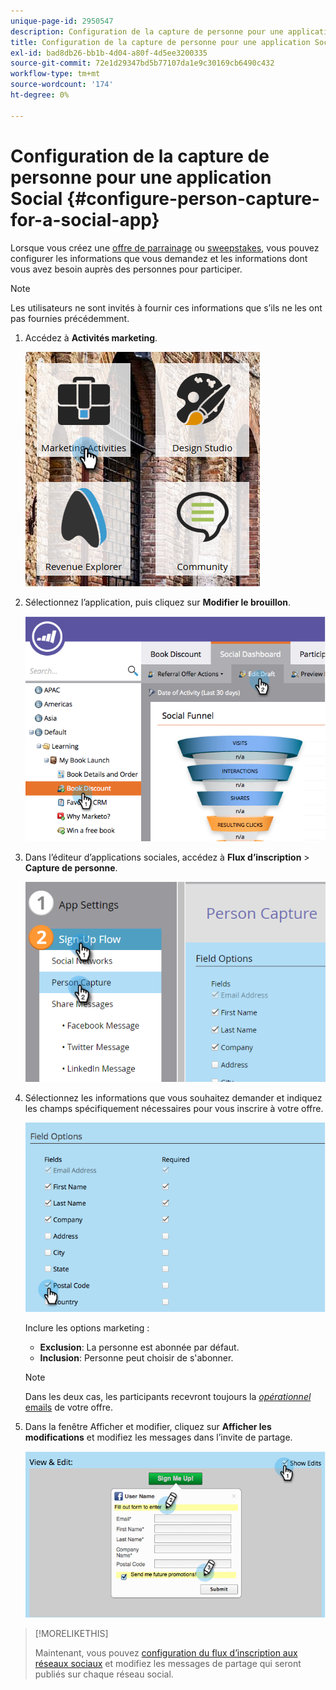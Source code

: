 ```yaml
---
unique-page-id: 2950547
description: Configuration de la capture de personne pour une application Social - Documents Marketo - Documentation du produit
title: Configuration de la capture de personne pour une application Social
exl-id: bad8db26-bb1b-4d04-a80f-4d5ee3200335
source-git-commit: 72e1d29347bd5b77107da1e9c30169cb6490c432
workflow-type: tm+mt
source-wordcount: '174'
ht-degree: 0%

---
```


# Configuration de la capture de personne pour une application Social {#configure-person-capture-for-a-social-app}

Lorsque vous créez une [offre de parrainage](/help/marketo/product-docs/demand-generation/social/referral-offers/create-a-referral-offer.md) ou [sweepstakes](/help/marketo/product-docs/demand-generation/social/sweepstakes/create-sweepstakes.md), vous pouvez configurer les informations que vous demandez et les informations dont vous avez besoin auprès des personnes pour participer.

>[!NOTE]
>
>Les utilisateurs ne sont invités à fournir ces informations que s’ils ne les ont pas fournies précédemment.

1. Accédez à **Activités marketing**.

   ![](assets/ma-2.png)

1. Sélectionnez l’application, puis cliquez sur **Modifier le brouillon**.

   ![](assets/image2014-9-22-10-3a57-3a57.png)

1. Dans l’éditeur d’applications sociales, accédez à **Flux d’inscription** > **Capture de personne**.

   ![](assets/three-1.png)

1. Sélectionnez les informations que vous souhaitez demander et indiquez les champs spécifiquement nécessaires pour vous inscrire à votre offre.

   ![](assets/image2014-9-22-10-58-24.png)

   Inclure les options marketing :

   * **Exclusion**: La personne est abonnée par défaut.
   * **Inclusion**: Personne peut choisir de s&#39;abonner.

   >[!NOTE]
   >
   >Dans les deux cas, les participants recevront toujours la [_opérationnel_ emails](/help/marketo/product-docs/email-marketing/general/functions-in-the-editor/make-an-email-operational.md) de votre offre.

1. Dans la fenêtre Afficher et modifier, cliquez sur **Afficher les modifications** et modifiez les messages dans l’invite de partage.

   ![](assets/image2014-9-22-11-3a2-3a56.png)

>[!MORELIKETHIS]
>
>Maintenant, vous pouvez [configuration du flux d’inscription aux réseaux sociaux](/help/marketo/product-docs/demand-generation/social/configuring-social-actions/configure-social-sign-up-share-flow.md) et modifiez les messages de partage qui seront publiés sur chaque réseau social.

